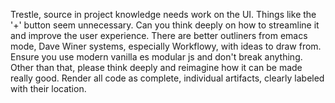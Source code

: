Trestle, source in project knowledge needs work on the UI. Things like the '+' button seem unnecessary. Can you think deeply on how to streamline it and improve the user experience. There are better outliners from emacs mode, Dave Winer systems, especially Workflowy, with ideas to draw from. Ensure you use modern vanilla es modular js and don't break anything. Other than that, please think deeply and reimagine how it can be made really good. Render all code as complete, individual artifacts, clearly labeled with their location.
